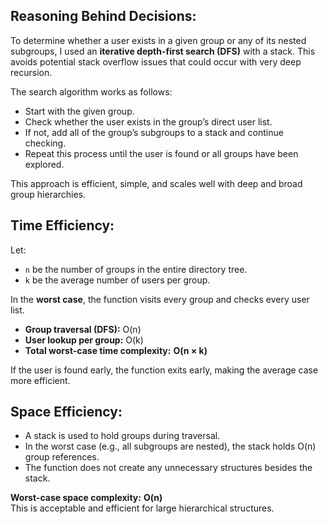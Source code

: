 
## Reasoning Behind Decisions:

To determine whether a user exists in a given group or any of its nested subgroups, I used an **iterative depth-first search (DFS)** with a stack. This avoids potential stack overflow issues that could occur with very deep recursion.

The search algorithm works as follows:
- Start with the given group.
- Check whether the user exists in the group’s direct user list.
- If not, add all of the group’s subgroups to a stack and continue checking.
- Repeat this process until the user is found or all groups have been explored.

This approach is efficient, simple, and scales well with deep and broad group hierarchies.


## Time Efficiency:

Let:
- `n` be the number of groups in the entire directory tree.
- `k` be the average number of users per group.

In the **worst case**, the function visits every group and checks every user list.

- **Group traversal (DFS):** O(n)
- **User lookup per group:** O(k)
- **Total worst-case time complexity:** **O(n × k)**

If the user is found early, the function exits early, making the average case more efficient.

## Space Efficiency:

- A stack is used to hold groups during traversal.
- In the worst case (e.g., all subgroups are nested), the stack holds O(n) group references.
- The function does not create any unnecessary structures besides the stack.

**Worst-case space complexity:** **O(n)**  
This is acceptable and efficient for large hierarchical structures.

